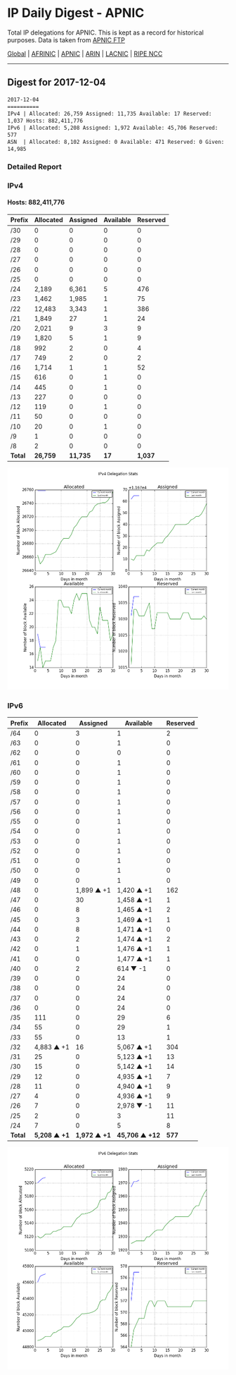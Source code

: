 # IP Daily Digest - APNIC

Total IP delegations for APNIC. This is kept as a record for historical purposes. Data is taken from [APNIC FTP](https://ftp.apnic.net/)

[Global](https://github.com/csmets/IP-Daily-Digest) | [AFRINIC](https://github.com/csmets/IP-Daily-Digest/tree/master/archives/AFRINIC) | [APNIC](https://github.com/csmets/IP-Daily-Digest/tree/master/archives/APNIC) | [ARIN](https://github.com/csmets/IP-Daily-Digest/tree/master/archives/ARIN) | [LACNIC](https://github.com/csmets/IP-Daily-Digest/tree/master/archives/LACNIC) | [RIPE NCC](https://github.com/csmets/IP-Daily-Digest/tree/master/archives/RIPE_NCC)

---

## Digest for 2017-12-04
```
2017-12-04
==========
IPv4 | Allocated: 26,759 Assigned: 11,735 Available: 17 Reserved: 1,037 Hosts: 882,411,776
IPv6 | Allocated: 5,208 Assigned: 1,972 Available: 45,706 Reserved: 577
ASN  | Allocated: 8,102 Assigned: 0 Available: 471 Reserved: 0 Given: 14,985
```

### Detailed Report

### IPv4

#### Hosts: **882,411,776**

| Prefix | Allocated | Assigned | Available | Reserved |
| ----- | ----- | ----- | ----- | ----- |
| /30 | 0 | 0 | 0 | 0 |
| /29 | 0 | 0 | 0 | 0 |
| /28 | 0 | 0 | 0 | 0 |
| /27 | 0 | 0 | 0 | 0 |
| /26 | 0 | 0 | 0 | 0 |
| /25 | 0 | 0 | 0 | 0 |
| /24 | 2,189 | 6,361 | 5 | 476 |
| /23 | 1,462 | 1,985 | 1 | 75 |
| /22 | 12,483 | 3,343 | 1 | 386 |
| /21 | 1,849 | 27 | 1 | 24 |
| /20 | 2,021 | 9 | 3 | 9 |
| /19 | 1,820 | 5 | 1 | 9 |
| /18 | 992 | 2 | 0 | 4 |
| /17 | 749 | 2 | 0 | 2 |
| /16 | 1,714 | 1 | 1 | 52 |
| /15 | 616 | 0 | 1 | 0 |
| /14 | 445 | 0 | 1 | 0 |
| /13 | 227 | 0 | 0 | 0 |
| /12 | 119 | 0 | 1 | 0 |
| /11 | 50 | 0 | 0 | 0 |
| /10 | 20 | 0 | 1 | 0 |
| /9 | 1 | 0 | 0 | 0 |
| /8 | 2 | 0 | 0 | 0 |
| **Total** | **26,759** | **11,735** | **17** | **1,037** |

![ipv4-stats](ipv4-figure.png)

### IPv6

| Prefix | Allocated | Assigned | Available | Reserved |
| ----- | ----- | ----- | ----- | ----- |
| /64 | 0 | 3 | 1 | 2 |
| /63 | 0 | 0 | 1 | 0 |
| /62 | 0 | 0 | 0 | 0 |
| /61 | 0 | 0 | 1 | 0 |
| /60 | 0 | 0 | 1 | 0 |
| /59 | 0 | 0 | 1 | 0 |
| /58 | 0 | 0 | 1 | 0 |
| /57 | 0 | 0 | 1 | 0 |
| /56 | 0 | 0 | 1 | 0 |
| /55 | 0 | 0 | 1 | 0 |
| /54 | 0 | 0 | 1 | 0 |
| /53 | 0 | 0 | 1 | 0 |
| /52 | 0 | 0 | 1 | 0 |
| /51 | 0 | 0 | 1 | 0 |
| /50 | 0 | 0 | 1 | 0 |
| /49 | 0 | 0 | 1 | 0 |
| /48 | 0 | 1,899 ▲ +1 | 1,420 ▲ +1 | 162 |
| /47 | 0 | 30 | 1,458 ▲ +1 | 1 |
| /46 | 0 | 8 | 1,465 ▲ +1 | 2 |
| /45 | 0 | 3 | 1,469 ▲ +1 | 1 |
| /44 | 0 | 8 | 1,471 ▲ +1 | 0 |
| /43 | 0 | 2 | 1,474 ▲ +1 | 2 |
| /42 | 0 | 1 | 1,476 ▲ +1 | 1 |
| /41 | 0 | 0 | 1,477 ▲ +1 | 1 |
| /40 | 0 | 2 | 614 ▼ -1 | 0 |
| /39 | 0 | 0 | 24 | 0 |
| /38 | 0 | 0 | 24 | 0 |
| /37 | 0 | 0 | 24 | 0 |
| /36 | 0 | 0 | 24 | 0 |
| /35 | 111 | 0 | 29 | 6 |
| /34 | 55 | 0 | 29 | 1 |
| /33 | 55 | 0 | 13 | 1 |
| /32 | 4,883 ▲ +1 | 16 | 5,067 ▲ +1 | 304 |
| /31 | 25 | 0 | 5,123 ▲ +1 | 13 |
| /30 | 15 | 0 | 5,142 ▲ +1 | 14 |
| /29 | 12 | 0 | 4,935 ▲ +1 | 7 |
| /28 | 11 | 0 | 4,940 ▲ +1 | 9 |
| /27 | 4 | 0 | 4,936 ▲ +1 | 9 |
| /26 | 7 | 0 | 2,978 ▼ -1 | 11 |
| /25 | 2 | 0 | 3 | 11 |
| /24 | 7 | 0 | 5 | 8 |
| **Total** | **5,208 ▲ +1** | **1,972 ▲ +1** | **45,706 ▲ +12** | **577** |

![ipv6-stats](ipv6-figure.png)